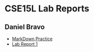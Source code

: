 # CSE15L Lab Reports
## Daniel Bravo

* [MarkDown Practice](https://dbrvo.github.io/cse15l-lab-reports/wow.html)
* [Lab Report 1](https://dbrvo.github.io/cse15l-lab-reports/lab-report-1.html)
